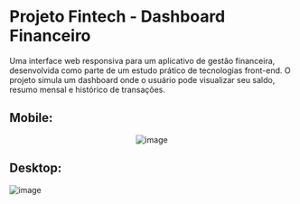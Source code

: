 <h1>Projeto Fintech - Dashboard Financeiro</h1>
<p>Uma interface web responsiva para um aplicativo de gestão financeira, desenvolvida como parte de um estudo prático de tecnologias front-end. O projeto simula um dashboard onde o usuário pode visualizar seu saldo, resumo mensal e histórico de transações.</p>


<h2>Mobile:</h2>
<div align="center">
  
![image](https://github.com/user-attachments/assets/0c514424-cbb1-4ea7-9921-4a961e8506f6)
</div>

<h2>Desktop:</h2>

![image](https://github.com/user-attachments/assets/69643dea-8fdf-4fdc-985e-b440c5b1068e)
